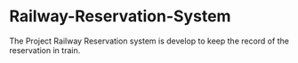 # Railway-Reservation-System
The Project Railway Reservation system is develop to keep the record of the reservation in train.
